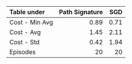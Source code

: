 |    Table under |   Path Signature |   SGD |
|:---------------|-----------------:|------:|
| Cost - Min Avg |             0.89 |  0.71 |
| Cost - Avg     |             1.45 |  2.11 |
| Cost - Std     |             0.42 |  1.94 |
| Episodes       |            20    | 20    |